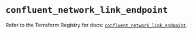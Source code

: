 # `confluent_network_link_endpoint`

Refer to the Terraform Registry for docs: [`confluent_network_link_endpoint`](https://registry.terraform.io/providers/confluentinc/confluent/2.11.0/docs/resources/network_link_endpoint).
